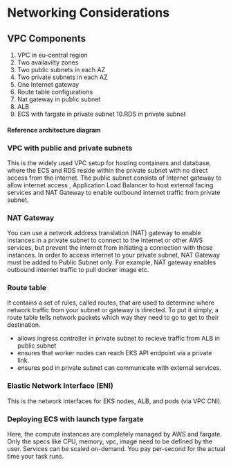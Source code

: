 
# Networking Considerations


## VPC Components
1. VPC in eu-central region
2. Two availavilty zones
3. Two public subnets in each AZ
4. Two private subnets in each AZ
5. One Internet gateway
6. Route table configurations 
7. Nat gateway in public subnet
8. ALB
9. ECS with fargate in private subnet
10.RDS in private subnet

#### Reference architecture diagram



### VPC with public and private subnets
This is the widely used VPC setup for hosting containers and database, where the ECS and RDS reside within the private subnet with no direct access from the internet. The public subnet consists of Internet gateway to allow internet access , Application Load Balancer to host external facing services and NAT Gateway to enable outbound internet traffic from private subnet.

### NAT Gateway
You can use a network address translation (NAT) gateway to enable instances in a private subnet to connect to the internet or other AWS services, but prevent the internet from initiating a connection with those instances. In order to access internet to your private subnet, NAT Gateway must be added to Public Subnet only. For example, NAT gateway enables outbound internet traffic to pull docker image etc.

### Route table 
It contains a set of rules, called routes, that are used to determine where network traffic from your subnet or gateway is directed. To put it simply, a route table tells network packets which way they need to go to get to their destination.
- allows ingress controller in private subnet to recieve traffic from ALB in public subnet
- ensures that worker nodes can reach EKS API endpoint via a private link.
- ensures pod in private subnet can communicate with external services.

### Elastic Network Interface (ENI)
This is the network interfaces for EKS nodes, ALB, and pods (via VPC CNI).

### Deploying ECS with launch type fargate
Here, the compute instances are completely managed by AWS and fargate. Only the specs like CPU, memory, vpc, image need to be defined by the user. Services can be scaled on-demand. You pay per-second for the actual time your task runs.

 

